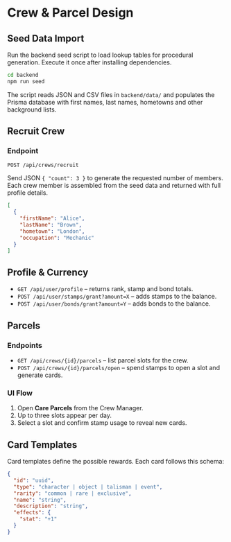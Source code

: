 # Crew & Parcel Design

## Seed Data Import

Run the backend seed script to load lookup tables for procedural generation. Execute it once after installing dependencies.

```bash
cd backend
npm run seed
```

The script reads JSON and CSV files in `backend/data/` and populates the Prisma database with first names, last names, hometowns and other background lists.

## Recruit Crew

### Endpoint

`POST /api/crews/recruit`

Send JSON `{ "count": 3 }` to generate the requested number of members. Each crew member is assembled from the seed data and returned with full profile details.

```json
[
  {
    "firstName": "Alice",
    "lastName": "Brown",
    "hometown": "London",
    "occupation": "Mechanic"
  }
]
```

## Profile & Currency

* `GET /api/user/profile` – returns rank, stamp and bond totals.
* `POST /api/user/stamps/grant?amount=X` – adds stamps to the balance.
* `POST /api/user/bonds/grant?amount=Y` – adds bonds to the balance.

## Parcels

### Endpoints

* `GET /api/crews/{id}/parcels` – list parcel slots for the crew.
* `POST /api/crews/{id}/parcels/open` – spend stamps to open a slot and generate cards.

### UI Flow

1. Open **Care Parcels** from the Crew Manager.
2. Up to three slots appear per day.
3. Select a slot and confirm stamp usage to reveal new cards.

## Card Templates

Card templates define the possible rewards. Each card follows this schema:

```json
{
  "id": "uuid",
  "type": "character | object | talisman | event",
  "rarity": "common | rare | exclusive",
  "name": "string",
  "description": "string",
  "effects": {
    "stat": "+1"
  }
}
```

